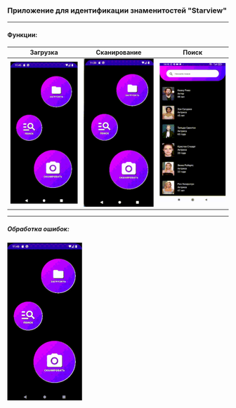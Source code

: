 ### Приложение для идентификации знаменитостей "Starview"

---
#### Функции:

| Загрузка                            | Сканирование                            | Поиск                                     |
| ----------------------------------- | ----------------------------------- | ------------------------------------------- |
| ![dow](https://github.com/TatianaChes/Stars/blob/main/picture/three.gif) | ![scan](https://github.com/TatianaChes/Stars/blob/main/picture/two.gif) | ![find](https://github.com/TatianaChes/Stars/blob/main/picture/one.gif) |

---
##### Обработка ошибок:
![giffk](https://github.com/TatianaChes/Stars/blob/main/picture/four.gif)
